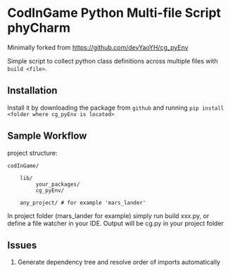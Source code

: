 # CodInGame Python Multi-file Script phyCharm

Minimally forked from https://github.com/devYaoYH/cg_pyEnv 

Simple script to collect python class definitions across multiple files with `build <file>`.

## Installation

Install it by downloading the package from 
 ``github`` and running ``pip install <folder where cg_pyEnv is located>``

## Sample Workflow
project structure:

    codInGame/

        lib/
             your_packages/
             cg_pyEnv/
        
        any_project/ # for example 'mars_lander'
     

In project folder (mars_lander for example) simply run build xxx.py, or define a file watcher in your IDE.
Output will be cg.py in your project folder

## Issues

1. Generate dependency tree and resolve order of imports automatically
